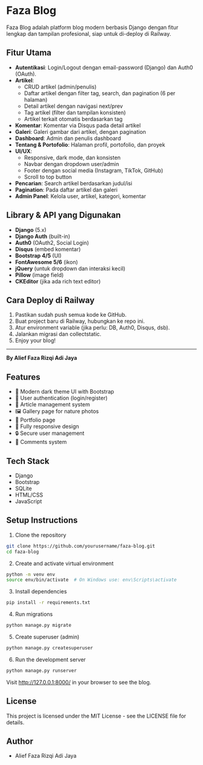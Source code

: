 # Faza Blog

Faza Blog adalah platform blog modern berbasis Django dengan fitur lengkap dan tampilan profesional, siap untuk di-deploy di Railway.

## Fitur Utama
- **Autentikasi**: Login/Logout dengan email-password (Django) dan Auth0 (OAuth).
- **Artikel**:
  - CRUD artikel (admin/penulis)
  - Daftar artikel dengan filter tag, search, dan pagination (6 per halaman)
  - Detail artikel dengan navigasi next/prev
  - Tag artikel (filter dan tampilan konsisten)
  - Artikel terkait otomatis berdasarkan tag
- **Komentar**: Komentar via Disqus pada detail artikel
- **Galeri**: Galeri gambar dari artikel, dengan pagination
- **Dashboard**: Admin dan penulis dashboard
- **Tentang & Portofolio**: Halaman profil, portofolio, dan proyek
- **UI/UX**:
  - Responsive, dark mode, dan konsisten
  - Navbar dengan dropdown user/admin
  - Footer dengan social media (Instagram, TikTok, GitHub)
  - Scroll to top button
- **Pencarian**: Search artikel berdasarkan judul/isi
- **Pagination**: Pada daftar artikel dan galeri
- **Admin Panel**: Kelola user, artikel, kategori, komentar

## Library & API yang Digunakan
- **Django** (5.x)
- **Django Auth** (built-in)
- **Auth0** (OAuth2, Social Login)
- **Disqus** (embed komentar)
- **Bootstrap 4/5** (UI)
- **FontAwesome 5/6** (ikon)
- **jQuery** (untuk dropdown dan interaksi kecil)
- **Pillow** (image field)
- **CKEditor** (jika ada rich text editor)

## Cara Deploy di Railway
1. Pastikan sudah push semua kode ke GitHub.
2. Buat project baru di Railway, hubungkan ke repo ini.
3. Atur environment variable (jika perlu: DB, Auth0, Disqus, dsb).
4. Jalankan migrasi dan collectstatic.
5. Enjoy your blog!

---

**By Alief Faza Rizqi Adi Jaya**

## Features

- 🎨 Modern dark theme UI with Bootstrap
- 👤 User authentication (login/register)
- 📝 Article management system
- 🖼️ Gallery page for nature photos
- 💼 Portfolio page
- 📱 Fully responsive design
- 🔒 Secure user management
- 💬 Comments system

## Tech Stack

- Django
- Bootstrap
- SQLite
- HTML/CSS
- JavaScript

## Setup Instructions

1. Clone the repository
```bash
git clone https://github.com/yourusername/faza-blog.git
cd faza-blog
```

2. Create and activate virtual environment
```bash
python -m venv env
source env/bin/activate  # On Windows use: env\Scripts\activate
```

3. Install dependencies
```bash
pip install -r requirements.txt
```

4. Run migrations
```bash
python manage.py migrate
```

5. Create superuser (admin)
```bash
python manage.py createsuperuser
```

6. Run the development server
```bash
python manage.py runserver
```

Visit http://127.0.0.1:8000/ in your browser to see the blog.

## License

This project is licensed under the MIT License - see the LICENSE file for details.

## Author

- Alief Faza Rizqi Adi Jaya 